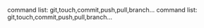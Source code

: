 command list: git,touch,commit,push,pull,branch...
command list: git,touch,commit,push,pull,branch...
